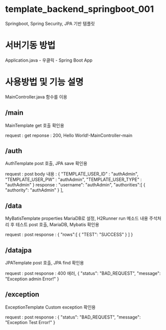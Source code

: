 # template_backend_springboot_001
Springboot, Spring Security, JPA 기반 템플릿

# 서버기동 방법
Application.java - 우클릭 - Spring Boot App

# 사용방법 및 기능 설명
MainController.java 함수를 이용

## /main

MainTemplate
get 호출 확인용

request : get
reponse : 200, Hello World!-MainController-main

## /auth

AuthTemplate
post 호출, JPA save 확인용

request : post
body 내용 :
{
"TEMPLATE_USER_ID" : "authAdmin",
"TEMPLATE_USER_PW" : "authAdmin",
"TEMPLATE_USER_TYPE" : "authAdmin"
}
response : 
"username": "authAdmin",
"authorities":[
{
"authority": "authAdmin"
}
],

## /data

MyBatisTemplate
properties MariaDB로 설정, H2Runner run 메소드 내용 주석처리 후 테스트
post 호출, MariaDB, Mybatis 확인용

request : post
response :
{
"rows":[
{
"TEST": "SUCCESS"
}
]
}

## /datajpa

JPATemplate
post 호출, JPA find 확인용

request : post
response : 
400 에러,
{
"status": "BAD_REQUEST",
"message": "Exception admin Error!"
}

## /exception

ExceptionTemplate
Custom exception 확인용

request : post
response :
{
"status": "BAD_REQUEST",
"message": "Exception Test Error!"
}
